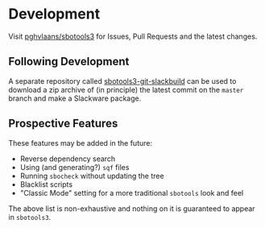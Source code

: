 # Development

Visit [pghvlaans/sbotools3](https://github.com/pghvlaans/sbotools3) for Issues, Pull Requests and the latest changes.

## Following Development

A separate repository called [sbotools3-git-slackbuild](https://github.com/pghvlaans/sbotools3-git-slackbuild) can be used to download a zip archive of (in principle) the latest commit on the `master` branch and make a Slackware package.

## Prospective Features

These features may be added in the future:

* Reverse dependency search
* Using (and generating?) `sqf` files
* Running `sbocheck` without updating the tree
* Blacklist scripts
* "Classic Mode" setting for a more traditional `sbotools` look and feel

The above list is non-exhaustive and nothing on it is guaranteed to appear in `sbotools3`.
